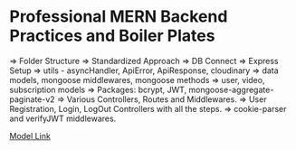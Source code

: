 # Professional MERN Backend Practices and Boiler Plates

=> Folder Structure
=> Standardized Approach
=> DB Connect
=> Express Setup
=> utils - asyncHandler, ApiError, ApiResponse, cloudinary
=> data models, mongoose middlewares, mongoose methods
=> user, video, subscription models
=> Packages: bcrypt, JWT, mongoose-aggregate-paginate-v2 
=> Various Controllers, Routes and Middlewares.
=> User Registration, Login, LogOut Controllers with all the steps.
=> cookie-parser and verifyJWT middlewares.

[Model Link](https://app.eraser.io/workspace/YtPqZ1VogxGy1jzIDkzj)